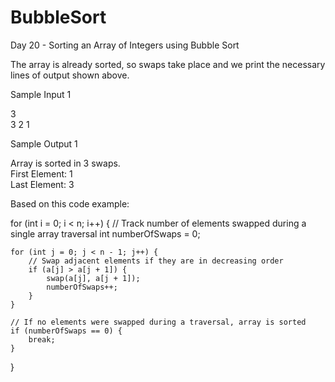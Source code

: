 # BubbleSort
Day 20 - Sorting an Array of Integers using Bubble Sort

The array is already sorted, so  swaps take place and we print the necessary  lines of output shown above.

Sample Input 1

3  
3 2 1  

Sample Output 1

Array is sorted in 3 swaps.  
First Element: 1  
Last Element: 3  

Based on this code example:

for (int i = 0; i < n; i++) {
    // Track number of elements swapped during a single array traversal
    int numberOfSwaps = 0;
    
    for (int j = 0; j < n - 1; j++) {
        // Swap adjacent elements if they are in decreasing order
        if (a[j] > a[j + 1]) {
            swap(a[j], a[j + 1]);
            numberOfSwaps++;
        }
    }
    
    // If no elements were swapped during a traversal, array is sorted
    if (numberOfSwaps == 0) {
        break;
    }
}
